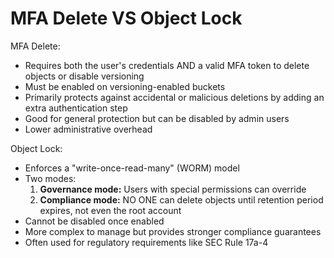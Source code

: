 # MFA Delete  VS Object Lock

MFA Delete:

* Requires both the user's credentials AND a valid MFA token to delete objects or disable versioning
* Must be enabled on versioning-enabled buckets
* Primarily protects against accidental or malicious deletions by adding an extra authentication step
* Good for general protection but can be disabled by admin users
* Lower administrative overhead

Object Lock:

* Enforces a "write-once-read-many" (WORM) model
* Two modes:
  1. **Governance mode:** Users with special permissions can override
  2. **Compliance mode:** NO ONE can delete objects until retention period expires, not even the root account
* Cannot be disabled once enabled
* More complex to manage but provides stronger compliance guarantees
* Often used for regulatory requirements like SEC Rule 17a-4
